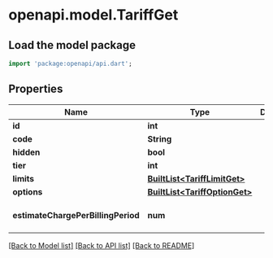 # openapi.model.TariffGet

## Load the model package
```dart
import 'package:openapi/api.dart';
```

## Properties
Name | Type | Description | Notes
------------ | ------------- | ------------- | -------------
**id** | **int** |  | 
**code** | **String** |  | 
**hidden** | **bool** |  | 
**tier** | **int** |  | 
**limits** | [**BuiltList&lt;TariffLimitGet&gt;**](TariffLimitGet.md) |  | 
**options** | [**BuiltList&lt;TariffOptionGet&gt;**](TariffOptionGet.md) |  | 
**estimateChargePerBillingPeriod** | **num** |  | [optional] [default to 0]

[[Back to Model list]](../README.md#documentation-for-models) [[Back to API list]](../README.md#documentation-for-api-endpoints) [[Back to README]](../README.md)



